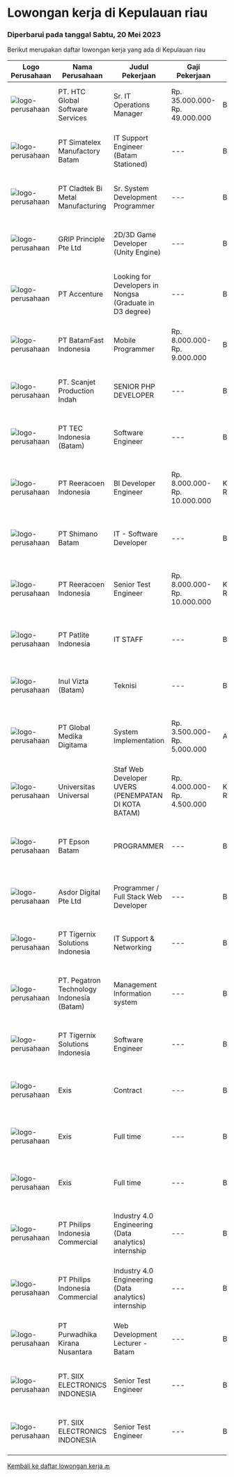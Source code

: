 
  # Lowongan kerja di Kepulauan riau

  ### Diperbarui pada tanggal Sabtu, 20 Mei 2023

  Berikut merupakan daftar lowongan kerja yang ada di Kepulauan riau

  |Logo Perusahaan | Nama Perusahaan | Judul Pekerjaan | Gaji Pekerjaan | Lokasi | Deskripsi | Tanggal diunggah | Pranala |
  | -------------- | --------------- | --------------- | --------- | --------- | -------------- | ------- | ----------- |
  |![logo-perusahaan](https://image-service-cdn.seek.com.au/0fbb67ce557ddd4f2c2c357c2f816ddfe9415735/ee4dce1061f3f616224767ad58cb2fc751b8d2dc)|PT. HTC Global Software Services|Sr. IT Operations Manager|Rp. 35.000.000-Rp. 49.000.000|Batam|Qualifications : At least 12 to 15 years of IT and business work experience with exposure to various technical environments or business segments /...|Jumat, 19 Mei 2023|https://www.jobstreet.co.id/id/job/sr.-it-operations-manager-4339477?token=0~c596c8dc-0b32-4134-89d2-6cf4ba7853af&sectionRank=1&jobId=jobstreet-id-job-4339477|
|![logo-perusahaan](https://image-service-cdn.seek.com.au/19aaa57caf4ff95a513c7474e8446462f2a837fc/ee4dce1061f3f616224767ad58cb2fc751b8d2dc)|PT Simatelex Manufactory Batam|IT Support Engineer (Batam Stationed)|---|Batam|Responsible for managing domain infrastructure to the IT network environment, monitoring exchange email services, managing daily housekeeping work and...|Senin, 15 Mei 2023|https://www.jobstreet.co.id/id/job/it-support-engineer-batam-stationed-4334051?token=0~c596c8dc-0b32-4134-89d2-6cf4ba7853af&sectionRank=2&jobId=jobstreet-id-job-4334051|
|![logo-perusahaan](https://image-service-cdn.seek.com.au/2787a2051c3730a8475ecfcc123972e5cf854c35/ee4dce1061f3f616224767ad58cb2fc751b8d2dc)|PT Cladtek Bi Metal Manufacturing|Sr. System Development Programmer|---|Batam|High School diploma or equivalent with 7 years work experience as a programmer. Bachelor's Degree in Engineering with 5 years work experience as a...|Jumat, 12 Mei 2023|https://www.jobstreet.co.id/id/job/sr.-system-development-programmer-4308812?token=0~c596c8dc-0b32-4134-89d2-6cf4ba7853af&sectionRank=3&jobId=jobstreet-id-job-4308812|
|![logo-perusahaan](https://image-service-cdn.seek.com.au/8c51cf5dbd86347d252e50eeeb10453b339c5fb7/ee4dce1061f3f616224767ad58cb2fc751b8d2dc)|GRIP Principle Pte Ltd|2D/3D Game Developer (Unity Engine)|---|Batam|THE OPPORTUNITYLooking for a developer to build Mobile RPG (Role-Playing Games) using the Unity framework. Your primary responsibilities will be to...|Senin, 15 Mei 2023|https://www.jobstreet.co.id/id/job/2d-3d-game-developer-unity-engine-4334036?token=0~c596c8dc-0b32-4134-89d2-6cf4ba7853af&sectionRank=4&jobId=jobstreet-id-job-4334036|
|![logo-perusahaan](https://image-service-cdn.seek.com.au/1c2e28fa09a87d89b9dac6106fdc6fa435c484bb/ee4dce1061f3f616224767ad58cb2fc751b8d2dc)|PT Accenture|Looking for Developers in Nongsa (Graduate in D3 degree)|---|Batam|Responsible for development, configuration and implementation of system applications and external system interfaces in accordance to user requirements...|Senin, 15 Mei 2023|https://www.jobstreet.co.id/id/job/looking-for-developers-in-nongsa-graduate-in-d3-degree-4333665?token=0~c596c8dc-0b32-4134-89d2-6cf4ba7853af&sectionRank=5&jobId=jobstreet-id-job-4333665|
|![logo-perusahaan](https://image-service-cdn.seek.com.au/a822fec9b06ebafc662bd2a992ab50c5fe1d8c6a/ee4dce1061f3f616224767ad58cb2fc751b8d2dc)|PT BatamFast Indonesia|Mobile Programmer|Rp. 8.000.000-Rp. 9.000.000|Batam|Requirements : Strong programming foundation, including knowledge of languages like Java, Swift, Kotlin, or Dart. Understanding of mobile development...|Senin, 15 Mei 2023|https://www.jobstreet.co.id/id/job/mobile-programmer-4332797?token=0~c596c8dc-0b32-4134-89d2-6cf4ba7853af&sectionRank=6&jobId=jobstreet-id-job-4332797|
|![logo-perusahaan](https://i.ibb.co/sqvTCh9/112815900-stock-vector-no-image-available-icon-flat-vector.webp)|PT. Scanjet Production Indah|SENIOR PHP DEVELOPER|---|Batam|Responsibilities: Develop and maintain progressive PHP applications Leading the entire web application development cycle Inculcating HTML, CSS, and...|Senin, 15 Mei 2023|https://www.jobstreet.co.id/id/job/senior-php-developer-4334113?token=0~c596c8dc-0b32-4134-89d2-6cf4ba7853af&sectionRank=7&jobId=jobstreet-id-job-4334113|
|![logo-perusahaan](https://image-service-cdn.seek.com.au/e5fa2b81daae9047d0ab4f6ef4822f50e1c8f8bd/ee4dce1061f3f616224767ad58cb2fc751b8d2dc)|PT TEC Indonesia (Batam)|Software Engineer|---|Batam|Bachelor degree in Electrical Engineer and having experience as an Engineer at manufacturing company Good skill to operate Java programming/C++/C#...|Rabu, 10 Mei 2023|https://www.jobstreet.co.id/id/job/software-engineer-4326549?token=0~c596c8dc-0b32-4134-89d2-6cf4ba7853af&sectionRank=8&jobId=jobstreet-id-job-4326549|
|![logo-perusahaan](https://image-service-cdn.seek.com.au/d33bd8dd71322db8ea58cab3a99c9a2f44aec216/ee4dce1061f3f616224767ad58cb2fc751b8d2dc)|PT Reeracoen Indonesia|BI Developer Engineer|Rp. 8.000.000-Rp. 10.000.000|Kepulauan Riau|BI DEVELOPER ENGINEER (BATAM) [52497]COMPANY CATEGORY: Japanese Electronic Manufacturing JOB SUMMARY: Developing BI Report/Dashboard Using Microsoft...|Kamis, 11 Mei 2023|https://www.jobstreet.co.id/id/job/bi-developer-engineer-4328900?token=0~c596c8dc-0b32-4134-89d2-6cf4ba7853af&sectionRank=9&jobId=jobstreet-id-job-4328900|
|![logo-perusahaan](https://image-service-cdn.seek.com.au/7ec5168f32ef898a77be3156239efb7b4585cdf0/ee4dce1061f3f616224767ad58cb2fc751b8d2dc)|PT Shimano Batam|IT - Software Developer|---|Batam|Perform software development, implementation, system integration and commissioning of advanced manufacturing execution system (MES). Produce...|Selasa, 09 Mei 2023|https://www.jobstreet.co.id/id/job/it-software-developer-4324702?token=0~c596c8dc-0b32-4134-89d2-6cf4ba7853af&sectionRank=10&jobId=jobstreet-id-job-4324702|
|![logo-perusahaan](https://image-service-cdn.seek.com.au/d33bd8dd71322db8ea58cab3a99c9a2f44aec216/ee4dce1061f3f616224767ad58cb2fc751b8d2dc)|PT Reeracoen Indonesia|Senior Test Engineer|Rp. 8.000.000-Rp. 10.000.000|Kepulauan Riau|SENIOR TEST ENGINEER (BATAM) [52496]COMPANY CATEGORY: Japanese Electronic Manufacturing JOB SUMMARY: Assessing troubleshoot Improving functional...|Kamis, 11 Mei 2023|https://www.jobstreet.co.id/id/job/senior-test-engineer-4328932?token=0~c596c8dc-0b32-4134-89d2-6cf4ba7853af&sectionRank=11&jobId=jobstreet-id-job-4328932|
|![logo-perusahaan](https://image-service-cdn.seek.com.au/3d36daa14adc18fea0e1249eddba616ee756338b/ee4dce1061f3f616224767ad58cb2fc751b8d2dc)|PT Patlite Indonesia|IT STAFF|---|Batam|JOB DESCRIPTIONS : Analyze and troubleshooting hardware issue ( PC, Laptop, Server, CCTV, Printer, etc) Setup and troubleshooting for network...|Jumat, 05 Mei 2023|https://www.jobstreet.co.id/id/job/it-staff-4321391?token=0~c596c8dc-0b32-4134-89d2-6cf4ba7853af&sectionRank=12&jobId=jobstreet-id-job-4321391|
|![logo-perusahaan](https://i.ibb.co/sqvTCh9/112815900-stock-vector-no-image-available-icon-flat-vector.webp)|Inul Vizta (Batam)|Teknisi|---|Batam|Kualifikasi Pekerjaan: Pendidikan Minimal Diploma/Gelar Sarjana di Teknik / IT (Komputer/Telekomunikasi/Elektro) atau setara. Menginstal dan...|Selasa, 09 Mei 2023|https://www.jobstreet.co.id/id/job/teknisi-4324791?token=0~c596c8dc-0b32-4134-89d2-6cf4ba7853af&sectionRank=13&jobId=jobstreet-id-job-4324791|
|![logo-perusahaan](https://image-service-cdn.seek.com.au/4b282eaf2c65d61f8532d8ff00b352f8e7d77e7d/ee4dce1061f3f616224767ad58cb2fc751b8d2dc)|PT Global Medika Digitama|System Implementation|Rp. 3.500.000-Rp. 5.000.000|Aceh|Syarat Kualifikasi Memiliki kemampuan komunikasi interpersonal yang baik Mampu bekerja secara multitasking &amp; manajemen waktu yang efisien Mampu...|Rabu, 26 April 2023|https://www.jobstreet.co.id/id/job/system-implementation-4307668?token=0~c596c8dc-0b32-4134-89d2-6cf4ba7853af&sectionRank=14&jobId=jobstreet-id-job-4307668|
|![logo-perusahaan](https://image-service-cdn.seek.com.au/872a4f5f67ec54088d1d3b199ea228bef1b40ae9/ee4dce1061f3f616224767ad58cb2fc751b8d2dc)|Universitas Universal|Staf Web Developer UVERS (PENEMPATAN DI KOTA BATAM)|Rp. 4.000.000-Rp. 4.500.000|Kepulauan Riau|-Minimal Lulusan S1 Bidang Ilmu Komputer/ Pemrograman-Menguasai konsep web dasar (PHP,HTML,JavaScript,Jquery,etc)-Menguasai framework Laravel dan...|Kamis, 27 April 2023|https://www.jobstreet.co.id/id/job/staf-web-developer-uvers-penempatan-di-kota-batam-4309951?token=0~c596c8dc-0b32-4134-89d2-6cf4ba7853af&sectionRank=15&jobId=jobstreet-id-job-4309951|
|![logo-perusahaan](https://image-service-cdn.seek.com.au/a53303e4be81b91892bc8d69b48b99c624e510a7/ee4dce1061f3f616224767ad58cb2fc751b8d2dc)|PT Epson Batam|PROGRAMMER|---|Batam|Requirements: Candidate must possess at least Diploma/ Bachelor's Degree in Engineering Computer, Computer Science/Information Technology or...|Jumat, 28 April 2023|https://www.jobstreet.co.id/id/job/programmer-4310593?token=0~c596c8dc-0b32-4134-89d2-6cf4ba7853af&sectionRank=16&jobId=jobstreet-id-job-4310593|
|![logo-perusahaan](https://image-service-cdn.seek.com.au/22c30c1ee6aeff08d9a3f68390e4d0f28e7daca0/ee4dce1061f3f616224767ad58cb2fc751b8d2dc)|Asdor Digital Pte Ltd|Programmer / Full Stack Web Developer|---|Batam|Responsibilities: Coordinate and participate in planning, design and development of web apps. Working along with Business Analyst to confirm...|Kamis, 27 April 2023|https://www.jobstreet.co.id/id/job/programmer-full-stack-web-developer-4309391?token=0~c596c8dc-0b32-4134-89d2-6cf4ba7853af&sectionRank=17&jobId=jobstreet-id-job-4309391|
|![logo-perusahaan](https://image-service-cdn.seek.com.au/a253b944e224371bb7d0b7e07b8b325b62188696/ee4dce1061f3f616224767ad58cb2fc751b8d2dc)|PT Tigernix Solutions Indonesia|IT Support & Networking|---|Batam|Having knowledge and experience with Mikrotik and Fortinet Proficient in Networking, Hardware, and Software troubleshooting - Windows &amp; Ubuntu OS...|Senin, 24 April 2023|https://www.jobstreet.co.id/id/job/it-support-networking-4306073?token=0~c596c8dc-0b32-4134-89d2-6cf4ba7853af&sectionRank=18&jobId=jobstreet-id-job-4306073|
|![logo-perusahaan](https://image-service-cdn.seek.com.au/4535dfde5cae0fbf6b066bcc002be9af004acdba/ee4dce1061f3f616224767ad58cb2fc751b8d2dc)|PT. Pegatron Technology Indonesia (Batam)|Management Information system|---|Batam|Responsibilities Computer anomalous processing. Computer virus handling. Printer repair processing. On-site network abnormal maintenance and handling....|Jumat, 21 April 2023|https://www.jobstreet.co.id/id/job/management-information-system-4305536?token=0~c596c8dc-0b32-4134-89d2-6cf4ba7853af&sectionRank=19&jobId=jobstreet-id-job-4305536|
|![logo-perusahaan](https://image-service-cdn.seek.com.au/d4d06467c766a31d87825dc4465efd49dc121835/ee4dce1061f3f616224767ad58cb2fc751b8d2dc)|PT Tigernix Solutions Indonesia|Software Engineer|---|Batam|SENIOR WEB DEVELOPERSkills &amp; Qualifications Must bring 1 web project that has been made to be demonstrated during the interview. High familiarity...|Senin, 24 April 2023|https://www.jobstreet.co.id/id/job/software-engineer-4306070?token=0~c596c8dc-0b32-4134-89d2-6cf4ba7853af&sectionRank=20&jobId=jobstreet-id-job-4306070|
|![logo-perusahaan](https://i.ibb.co/sqvTCh9/112815900-stock-vector-no-image-available-icon-flat-vector.webp)|Exis|Contract|---|Batam|Industry: IT ServicesWork Experience: 4-5 yearsCity: Batam CityState/Province: RiauZip/Postal Code: 29433Job DescriptionPlease note that this is a...|Jumat, 19 Mei 2023|https://www.jobstreet.co.id/id/job/contract-1035741984?token=0~c596c8dc-0b32-4134-89d2-6cf4ba7853af&sectionRank=21&jobId=jobstreet-id-job-1035741984|
|![logo-perusahaan](https://i.ibb.co/sqvTCh9/112815900-stock-vector-no-image-available-icon-flat-vector.webp)|Exis|Full time|---|Batam|Industry: IT ServicesWork Experience: 1-3 yearsCity: Batam CityState/Province: RiauZip/Postal Code: 29433Job Description Working technical knowledge...|Jumat, 19 Mei 2023|https://www.jobstreet.co.id/id/job/full-time-1035772453?token=0~c596c8dc-0b32-4134-89d2-6cf4ba7853af&sectionRank=22&jobId=jobstreet-id-job-1035772453|
|![logo-perusahaan](https://i.ibb.co/sqvTCh9/112815900-stock-vector-no-image-available-icon-flat-vector.webp)|Exis|Full time|---|Batam|Industry: IT ServicesWork Experience: 1-3 yearsCity: Batam CityState/Province: RiauZip/Postal Code: 29433Job Description Working technical knowledge...|Jumat, 19 Mei 2023|https://www.jobstreet.co.id/id/job/full-time-1035629028?token=0~c596c8dc-0b32-4134-89d2-6cf4ba7853af&sectionRank=23&jobId=jobstreet-id-job-1035629028|
|![logo-perusahaan](https://image-service-cdn.seek.com.au/da470042a30c3b7dbce10e0c4733b0c9ec6fec9a/ee4dce1061f3f616224767ad58cb2fc751b8d2dc)|PT Philips Indonesia Commercial|Industry 4.0 Engineering (Data analytics) internship|---|Batam|Job TitleIndustry 4.0 Engineering (Data analytics) internshipJob DescriptionPhilips is a global leader in health technology, committed to improving...|Jumat, 19 Mei 2023|https://www.jobstreet.co.id/id/job/industry-4.0-engineering-data-analytics-internship-1035513062?token=0~c596c8dc-0b32-4134-89d2-6cf4ba7853af&sectionRank=24&jobId=jobstreet-id-job-1035513062|
|![logo-perusahaan](https://image-service-cdn.seek.com.au/da470042a30c3b7dbce10e0c4733b0c9ec6fec9a/ee4dce1061f3f616224767ad58cb2fc751b8d2dc)|PT Philips Indonesia Commercial|Industry 4.0 Engineering (Data analytics) internship|---|Batam|Job TitleIndustry 4.0 Engineering (Data analytics) internshipJob DescriptionPhilips is a global leader in health technology, committed to improving...|Jumat, 19 Mei 2023|https://www.jobstreet.co.id/id/job/industry-4.0-engineering-data-analytics-internship-1035770573?token=0~c596c8dc-0b32-4134-89d2-6cf4ba7853af&sectionRank=25&jobId=jobstreet-id-job-1035770573|
|![logo-perusahaan](https://image-service-cdn.seek.com.au/f490edce533aadf87f58ecd69e107594ddf6a509/ee4dce1061f3f616224767ad58cb2fc751b8d2dc)|PT Purwadhika Kirana Nusantara|Web Development Lecturer - Batam|---|Batam|Job description &amp; requirementsPurwadhika is now looking for Full Stack Web Development Lecturer who wants to join our team and grow with us. If...|Kamis, 18 Mei 2023|https://www.jobstreet.co.id/id/job/web-development-lecturer-batam-1035809474?token=0~c596c8dc-0b32-4134-89d2-6cf4ba7853af&sectionRank=26&jobId=jobstreet-id-job-1035809474|
|![logo-perusahaan](https://i.ibb.co/sqvTCh9/112815900-stock-vector-no-image-available-icon-flat-vector.webp)|PT. SIIX ELECTRONICS INDONESIA|Senior Test Engineer|---|Batam|- Kegiatan end to end mulai dari perencanaan, pelaksanaan, analisis dan pelaporan kegiatan pengujian. Pengujian akan dilakukan sebagian besar di...|Kamis, 11 Mei 2023|https://www.jobstreet.co.id/id/job/senior-test-engineer-1035767270?token=0~c596c8dc-0b32-4134-89d2-6cf4ba7853af&sectionRank=27&jobId=jobstreet-id-job-1035767270|
|![logo-perusahaan](https://i.ibb.co/sqvTCh9/112815900-stock-vector-no-image-available-icon-flat-vector.webp)|PT. SIIX ELECTRONICS INDONESIA|Senior Test Engineer|---|Batam|Deskripsi Pekerjaan- Kegiatan end to end mulai dari perencanaan, pelaksanaan, analisis dan pelaporan kegiatan pengujian. Pengujian akan dilakukan...|Rabu, 10 Mei 2023|https://www.jobstreet.co.id/id/job/senior-test-engineer-1035674978?token=0~c596c8dc-0b32-4134-89d2-6cf4ba7853af&sectionRank=28&jobId=jobstreet-id-job-1035674978|


  [Kembali ke daftar lowongan kerja 🔙](../README.md#daftar-lowongan-kerja)
  